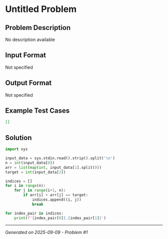 # Untitled Problem

## Problem Description
No description available

## Input Format
Not specified

## Output Format
Not specified

## Example Test Cases
```json
[]
```

## Solution
```python
import sys

input_data = sys.stdin.read().strip().split('\n')
n = int(input_data[0])
arr = list(map(int, input_data[1].split()))
target = int(input_data[2])

indices = []
for i in range(n):
    for j in range(i+1, n):
        if arr[i] + arr[j] == target:
            indices.append((i, j))
            break

for index_pair in indices:
    print(f'{index_pair[0]},{index_pair[1]}')
```

---
*Generated on 2025-09-09 - Problem #1*